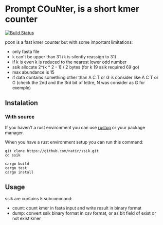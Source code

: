# Prompt COuNter, is a short kmer counter

[![Build Status](https://travis-ci.org/natir/pcon.svg?branch=master)](https://travis-ci.org/natir/pcon)

pcon is a fast kmer counter but with some important limitations:

- only fasta file
- k can't be upper than 31 (k is silently reassign to 31)
- if k is even k is reduced to the nearest lower odd number
- ssik allocate 2^(k * 2 - 1) / 2 bytes (for k 19 ssik required 69 go)
- max abundance is 15
- if data contains something other than A C T or G is consider like A C T or G (check the 2nd and the 3rd bit of lettre, N was consider as G for exemple)

## Instalation

### With source

If you haven't a rust environment you can use [rustup](https://rustup.rs/) or your package manager.

When you have a rust environment setup you can run this command:

```
git clone https://github.com/natir/ssik.git
cd ssik

cargo build
cargo test
cargo install
```

## Usage

ssik are contains 5 subcommand:

- count:
  count kmer in fasta input and write result in binary format
- dump:
  convert ssik binary format in csv format, or as bit field of exist or not exist kmer

